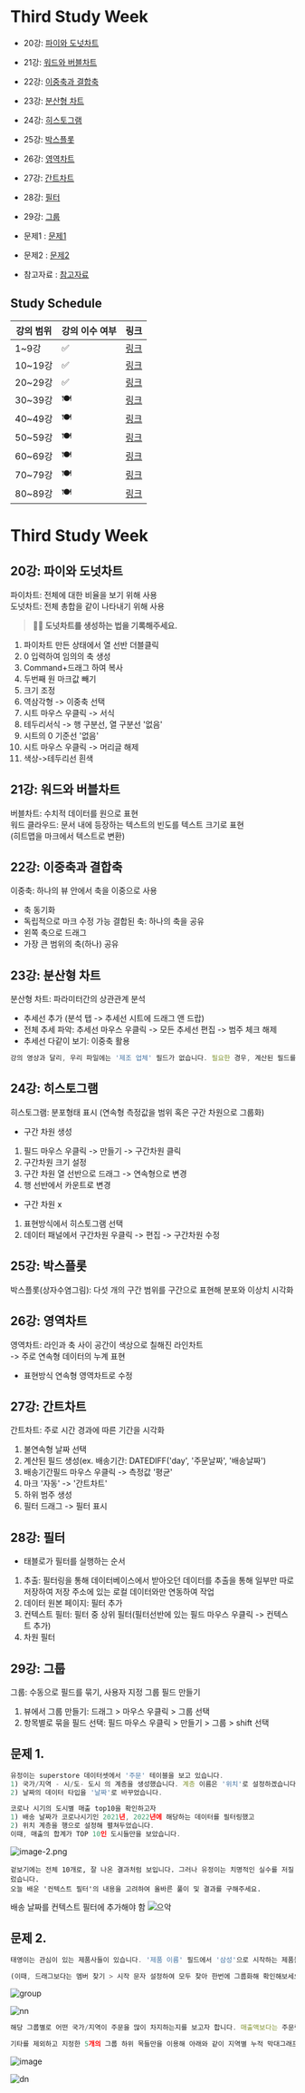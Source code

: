 # Third Study Week

- 20강: [파이와 도넛차트](#20강-파이와-도넛차트)

- 21강: [워드와 버블차트](#21강-워드와-버블차트)

- 22강: [이중축과 결합축](#22강-이중축과-결합축)

- 23강: [분산형 차트](#23강-분산형-차트)

- 24강: [히스토그램](#24강-히스토그램)

- 25강: [박스플롯](#25강-박스플롯)

- 26강: [영역차트](#26강-영역차트)

- 27강: [간트차트](#27강-간트차트)

- 28강: [필터](#28강-필터)

- 29강: [그룹](#29강-그룹)


- 문제1 : [문제1](#문제1)

- 문제2 : [문제2](#문제2)

- 참고자료 : [참고자료](#참고-자료)



## Study Schedule

| 강의 범위     | 강의 이수 여부 | 링크                                                                                                        |
|--------------|---------|-----------------------------------------------------------------------------------------------------------|
| 1~9강        |  ✅      | [링크](https://youtu.be/3ovkUe-TP1w?si=CRjj99Qm300unSWt)       |
| 10~19강      | ✅      | [링크](https://www.youtube.com/watch?v=AXkaUrJs-Ko&list=PL87tgIIryGsa5vdz6MsaOEF8PK-YqK3fz&index=75)       |
| 20~29강      | ✅      | [링크](https://www.youtube.com/watch?v=Qcl4l6p-gHM)      |
| 30~39강      | 🍽️      | [링크](https://www.youtube.com/watch?v=e6J0Ljd6h44&list=PL87tgIIryGsa5vdz6MsaOEF8PK-YqK3fz&index=55)       |
| 40~49강      | 🍽️      | [링크](https://www.youtube.com/watch?v=AXkaUrJs-Ko&list=PL87tgIIryGsa5vdz6MsaOEF8PK-YqK3fz&index=45)       |
| 50~59강      | 🍽️      | [링크](https://www.youtube.com/watch?v=AXkaUrJs-Ko&list=PL87tgIIryGsa5vdz6MsaOEF8PK-YqK3fz&index=35)       |
| 60~69강      | 🍽️      | [링크](https://www.youtube.com/watch?v=AXkaUrJs-Ko&list=PL87tgIIryGsa5vdz6MsaOEF8PK-YqK3fz&index=25)       |
| 70~79강      | 🍽️      | [링크](https://www.youtube.com/watch?v=AXkaUrJs-Ko&list=PL87tgIIryGsa5vdz6MsaOEF8PK-YqK3fz&index=15)       |
| 80~89강      | 🍽️      | [링크](https://www.youtube.com/watch?v=AXkaUrJs-Ko&list=PL87tgIIryGsa5vdz6MsaOEF8PK-YqK3fz&index=5)        |


<!-- 여기까진 그대로 둬 주세요-->
<!-- 이 안에 들어오는 텍스트는 주석입니다. -->

# Third Study Week

## 20강: 파이와 도넛차트
<!-- 파이와 도넛차트에 관해 배우게 된 점을 적어주세요 -->
파이차트: 전체에 대한 비율을 보기 위해 사용   
도넛차트: 전체 총합을 같이 나타내기 위해 사용

> **🧞‍♀️ 도넛차트를 생성하는 법을 기록해주세요.**
1. 파이차트 만든 상태에서 열 선반 더블클릭   
2. 0 입력하여 임의의 축 생성   
3. Command+드래그 하여 복사
4. 두번째 원 마크값 빼기   
5. 크기 조정   
6. 역삼각형 -> 이중축 선택
7. 시트 마우스 우클릭 -> 서식 
8. 테두리서식 -> 행 구분선, 열 구분선 '없음'
9. 시트의 0 기준선 '없음'
10. 시트 마우스 우클릭 -> 머리글 해제
11. 색상->테두리선 흰색
## 21강: 워드와 버블차트
<!-- 워드와 버블차트에 관해 배우게 된 점을 적어주세요 -->
버블차트: 수치적 데이터를 원으로 표현   
워드 클라우드: 문서 내에 등장하는 텍스트의 빈도를 텍스트 크기로 표현   
(히트맵을 마크에서 텍스트로 변환) 


## 22강: 이중축과 결합축
<!-- 이중축과 결합축에 관해 배우게 된 점을 적어주세요 -->
이중축: 하나의 뷰 안에서 축을 이중으로 사용   
- 축 동기화
- 독립적으로 마크 수정 가능
결합된 축: 하나의 축을 공유   
- 왼쪽 축으로 드래그
- 가장 큰 범위의 축(하나) 공유

## 23강: 분산형 차트
<!-- 분산형 차트에 관해 배우게 된 점을 적어주세요 -->
분산형 차트: 파라미터간의 상관관계 분석   
- 추세선 추가 (분석 탭 -> 추세선 시트에 드래그 앤 드랍)   
- 전체 추세 파악: 추세선 마우스 우클릭 -> 모든 추세선 편집 -> 범주 체크 해제  
- 추세선 다같이 보기: 이중축 활용   
```js
강의 영상과 달리, 우리 파일에는 '제조 업체' 필드가 없습니다. 필요한 경우, 계산된 필드를 이용해 'SPLIT([제품 이름], ' ', 1)'를 '제조 업체'로 정의하시고 세부 정보에 놓아주세요.
```

## 24강: 히스토그램
<!-- 히스토그램에 관해 배우게 된 점을 적어주세요 -->
히스토그램: 분포형태 표시 (연속형 측정값을 범위 혹은 구간 차원으로 그룹화)   
- 구간 차원 생성  
1. 필드 마우스 우클릭 -> 만들기 -> 구간차원 클릭   
2. 구간차원 크기 설정   
3. 구간 차원 열 선반으로 드래그 -> 연속형으로 변경
4. 행 선반에서 카운트로 변경   

- 구간 차원 x
1. 표현방식에서 히스토그램 선택
2. 데이터 패널에서 구간차원 우클릭 -> 편집 -> 구간차원 수정  




## 25강: 박스플롯
<!-- 박스플롯에 관해 배우게 된 점을 적어주세요 -->
박스플롯(상자수염그림): 다섯 개의 구간 범위를 구간으로 표현해 분포와 이상치 시각화  

## 26강: 영역차트
<!-- 영역차트에 관해 배우게 된 점을 적어주세요 -->
영역차트: 라인과 축 사이 공간이 색상으로 칠해진 라인차트   
-> 주로 연속형 데이터의 누계 표현    

- 표현방식 연속형 영역차트로 수정


## 27강: 간트차트
<!-- 간트차트에 관해 배우게 된 점을 적어주세요 -->
간트차트: 주로 시간 경과에 따른 기간을 시각화   

1. 불연속형 날짜 선택
2. 계산된 필드 생성(ex. 배송기간: DATEDIFF('day', '주문날짜', '배송날짜')
3. 배송기간필드 마우스 우클릭 -> 측정값 '평균'
4. 마크 '자동' -> '간트차트'
5. 하위 범주 생성
6. 필터 드래그 -> 필터 표시

## 28강: 필터
<!-- 필터에 관해 배우게 된 점을 적어주세요 -->
- 태블로가 필터를 실행하는 순서   
1. 추출: 필터링을 통해 데이터베이스에서 받아오던 데이터를 추출을 통해 일부만 따로 저장하여 저장 주소에 있는 로컬 데이터와만 연동하여 작업 
2. 데이터 원본 페이지: 필터 추가
3. 컨텍스트 필터: 필터 중 상위 필터(필터선반에 있는 필드 마우스 우클릭 -> 컨텍스트 추가)
4. 차원 필터

## 29강: 그룹
<!-- 그룹에 관해 배우게 된 점을 적어주세요 -->
그룹: 수동으로 필드를 묶기, 사용자 지정 그룹 필드 만들기  
1. 뷰에서 그룹 만들기: 드래그 > 마우스 우클릭 > 그룹 선택
2. 항목별로 묶을 필드 선택: 필드 마우스 우클릭 > 만들기 > 그룹 > shift 선택 
## 문제 1.

```js
유정이는 superstore 데이터셋에서 '주문' 테이블을 보고 있습니다.
1) 국가/지역 - 시/도- 도시 의 계층을 생성했습니다. 계층 이름은 '위치'로 설정하겠습니다.
2) 날짜의 데이터 타입을 '날짜'로 바꾸었습니다.

코로나 시기의 도시별 매출 top10을 확인하고자
1) 배송 날짜가 코로나시기인 2021년, 2022년에 해당하는 데이터를 필터링했고
2) 위치 계층을 행으로 설정해 펼쳐두었습니다.
이때, 매출의 합계가 TOP 10인 도시들만을 보았습니다.
```

![image-2.png](https://github.com/yousrchive/tableau/blob/main/study/img/1st%20study/image-4.png?raw=true)

```
겉보기에는 전체 10개로, 잘 나온 결과처럼 보입니다. 그러나 유정이는 치명적인 실수를 저질렀습니다.
오늘 배운 '컨텍스트 필터'의 내용을 고려하여 올바른 풀이 및 결과를 구해주세요.
```

배송 날짜를 컨텍스트 필터에 추가해야 함
![으악](../img/image%20copy.png)
<!-- DArt-B superstore가 아닌 개인 superstore 파일을 사용했다면 값이 다르게 표시될 수 있습니다.-->

## 문제 2.

```js
태영이는 관심이 있는 제품사들이 있습니다. '제품 이름' 필드에서 '삼성'으로 시작하는 제품들을 'Samsung group'으로, 'Apple'으로 시작하는 제품들을 'Apple group'으로, 'Canon'으로 시작하는 제품들을 'Canon group'으로, 'HP'로 시작하는 제품들을 'HP group', 'Logitech'으로 시작하는 제품들을 'Logitech group'으로 그룹화해서 보려고 합니다. 나머지는 기타로 설정해주세요. 이 그룹화를 명명하는 필드는 'Product Name Group'으로 설정해주세요.

(이때, 드래그보다는 멤버 찾기 > 시작 문자 설정하여 모두 찾아 한번에 그룹화해 확인해보세요.)
```

![group](https://github.com/yousrchive/BUSINESS-INTELLIGENCE-TABLEAU/blob/main/study/img/3rd%20study/%E1%84%89%E1%85%B3%E1%84%8F%E1%85%B3%E1%84%85%E1%85%B5%E1%86%AB%E1%84%89%E1%85%A3%E1%86%BA%202024-09-18%20%E1%84%8B%E1%85%A9%E1%84%92%E1%85%AE%204.33.47.png?raw=true)

![nn](../img/image%20copy%202.png)

```js
해당 그룹별로 어떤 국가/지역이 주문을 많이 차지하는지를 보고자 합니다. 매출액보다는 주문량을 보고 싶으므로, 주문Id의 카운트로 계산하겠습니다.

기타를 제외하고 지정한 5개의 그룹 하위 목들만을 이용해 아래와 같이 지역별 누적 막대그래프를 그려봐주세요.
```

![image](https://github.com/yousrchive/BUSINESS-INTELLIGENCE-TABLEAU/blob/main/study/img/3rd%20study/%E1%84%89%E1%85%B3%E1%84%8F%E1%85%B3%E1%84%85%E1%85%B5%E1%86%AB%E1%84%89%E1%85%A3%E1%86%BA%202024-09-18%20%E1%84%8B%E1%85%A9%E1%84%92%E1%85%AE%204.37.55.png?raw=true)


![dn](../img/image%20copy%203.png)
